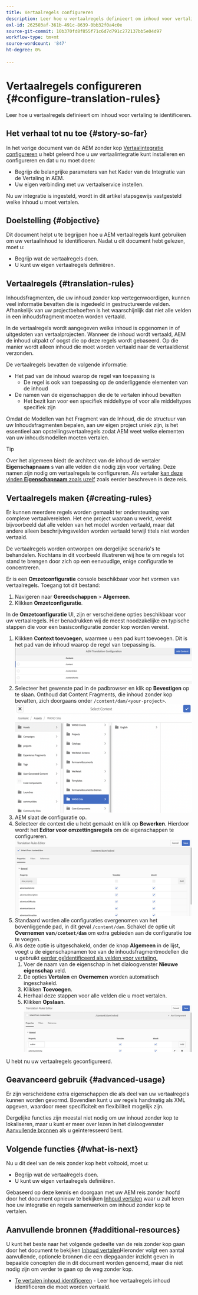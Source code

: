 ```yaml
---
title: Vertaalregels configureren
description: Leer hoe u vertaalregels definieert om inhoud voor vertaling te identificeren.
exl-id: 262503af-361b-491c-8639-0bb32f0a4c0e
source-git-commit: 10b370fd8f855f71c6d7d791c272137bb5e04d97
workflow-type: tm+mt
source-wordcount: '847'
ht-degree: 0%

---
```


# Vertaalregels configureren {#configure-translation-rules}

Leer hoe u vertaalregels definieert om inhoud voor vertaling te identificeren.

## Het verhaal tot nu toe {#story-so-far}

In het vorige document van de AEM zonder kop [Vertaalintegratie configureren](configure-connector.md) u hebt geleerd hoe u uw vertaalintegratie kunt installeren en configureren en dat u nu moet doen:

* Begrijp de belangrijke parameters van het Kader van de Integratie van de Vertaling in AEM.
* Uw eigen verbinding met uw vertaalservice instellen.

Nu uw integratie is ingesteld, wordt in dit artikel stapsgewijs vastgesteld welke inhoud u moet vertalen.

## Doelstelling {#objective}

Dit document helpt u te begrijpen hoe u AEM vertaalregels kunt gebruiken om uw vertaalinhoud te identificeren. Nadat u dit document hebt gelezen, moet u:

* Begrijp wat de vertaalregels doen.
* U kunt uw eigen vertaalregels definiëren.

## Vertaalregels {#translation-rules}

Inhoudsfragmenten, die uw inhoud zonder kop vertegenwoordigen, kunnen veel informatie bevatten die is ingedeeld in gestructureerde velden. Afhankelijk van uw projectbehoeften is het waarschijnlijk dat niet alle velden in een inhoudsfragment moeten worden vertaald.

In de vertaalregels wordt aangegeven welke inhoud is opgenomen in of uitgesloten van vertaalprojecten. Wanneer de inhoud wordt vertaald, AEM de inhoud uitpakt of oogst die op deze regels wordt gebaseerd. Op die manier wordt alleen inhoud die moet worden vertaald naar de vertaaldienst verzonden.

De vertaalregels bevatten de volgende informatie:

* Het pad van de inhoud waarop de regel van toepassing is
   * De regel is ook van toepassing op de onderliggende elementen van de inhoud
* De namen van de eigenschappen die de te vertalen inhoud bevatten
   * Het bezit kan voor een specifiek middeltype of voor alle middeltypes specifiek zijn

Omdat de Modellen van het Fragment van de Inhoud, die de structuur van uw Inhoudsfragmenten bepalen, aan uw eigen project uniek zijn, is het essentieel aan opstellingsvertaalregels zodat AEM weet welke elementen van uw inhoudsmodellen moeten vertalen.

>[!TIP]
>
>Over het algemeen biedt de architect van de inhoud de vertaler **Eigenschapnaam** s van alle velden die nodig zijn voor vertaling. Deze namen zijn nodig om vertaalregels te configureren. Als vertaler [kan deze vinden **Eigenschapnaam** zoals uzelf](getting-started.md#content-models) zoals eerder beschreven in deze reis.

## Vertaalregels maken {#creating-rules}

Er kunnen meerdere regels worden gemaakt ter ondersteuning van complexe vertaalvereisten. Het ene project waaraan u werkt, vereist bijvoorbeeld dat alle velden van het model worden vertaald, maar dat andere alleen beschrijvingsvelden worden vertaald terwijl titels niet worden vertaald.

De vertaalregels worden ontworpen om dergelijke scenario&#39;s te behandelen. Nochtans in dit voorbeeld illustreren wij hoe te om regels tot stand te brengen door zich op een eenvoudige, enige configuratie te concentreren.

Er is een **Omzetconfiguratie** console beschikbaar voor het vormen van vertaalregels. Toegang tot dit bestand:

1. Navigeren naar **Gereedschappen** > **Algemeen**.
1. Klikken **Omzetconfiguratie**.

In de **Omzetconfiguratie** UI, zijn er verscheidene opties beschikbaar voor uw vertaalregels. Hier benadrukken wij de meest noodzakelijke en typische stappen die voor een basisconfiguratie zonder kop worden vereist.

1. Klikken **Context toevoegen**, waarmee u een pad kunt toevoegen. Dit is het pad van de inhoud waarop de regel van toepassing is.
   ![Context toevoegen](assets/add-translation-context.png)
1. Selecteer het gewenste pad in de padbrowser en klik op **Bevestigen** op te slaan. Onthoud dat Content Fragments, die inhoud zonder kop bevatten, zich doorgaans onder `/content/dam/<your-project>`.
   ![Het pad selecteren](assets/select-context.png)
1. AEM slaat de configuratie op.
1. Selecteer de context die u hebt gemaakt en klik op **Bewerken**. Hierdoor wordt het **Editor voor omzettingsregels** om de eigenschappen te configureren.
   ![Editor voor vertaalregels](assets/translation-rules-editor.png)
1. Standaard worden alle configuraties overgenomen van het bovenliggende pad, in dit geval `/content/dam`. Schakel de optie uit **Overnemen van`/content/dam`** om extra gebieden aan de configuratie toe te voegen.
1. Als deze optie is uitgeschakeld, onder de knop **Algemeen** in de lijst, voegt u de eigenschapnamen toe van de inhoudsfragmentmodellen die u gebruikt [eerder geïdentificeerd als velden voor vertaling.](getting-started.md#content-models)
   1. Voer de naam van de eigenschap in het dialoogvenster **Nieuwe eigenschap** veld.
   1. De opties **Vertalen** en **Overnemen** worden automatisch ingeschakeld.
   1. Klikken **Toevoegen**.
   1. Herhaal deze stappen voor alle velden die u moet vertalen.
   1. Klikken **Opslaan**.
      ![Eigenschap toevoegen](assets/add-property.png)

U hebt nu uw vertaalregels geconfigureerd.

## Geavanceerd gebruik {#advanced-usage}

Er zijn verscheidene extra eigenschappen die als deel van uw vertaalregels kunnen worden gevormd. Bovendien kunt u uw regels handmatig als XML opgeven, waardoor meer specificiteit en flexibiliteit mogelijk zijn.

Dergelijke functies zijn meestal niet nodig om uw inhoud zonder kop te lokaliseren, maar u kunt er meer over lezen in het dialoogvenster [Aanvullende bronnen](#additional-resources) als u geïnteresseerd bent.

## Volgende functies {#what-is-next}

Nu u dit deel van de reis zonder kop hebt voltooid, moet u:

* Begrijp wat de vertaalregels doen.
* U kunt uw eigen vertaalregels definiëren.

Gebaseerd op deze kennis en doorgaan met uw AEM reis zonder hoofd door het document opnieuw te bekijken [Inhoud vertalen](translate-content.md) waar u zult leren hoe uw integratie en regels samenwerken om inhoud zonder kop te vertalen.

## Aanvullende bronnen {#additional-resources}

U kunt het beste naar het volgende gedeelte van de reis zonder kop gaan door het document te bekijken [Inhoud vertalen](translate-content.md)Hieronder volgt een aantal aanvullende, optionele bronnen die een diepgaander inzicht geven in bepaalde concepten die in dit document worden genoemd, maar die niet nodig zijn om verder te gaan op de weg zonder kop.

* [Te vertalen inhoud identificeren](/help/sites-administering/tc-rules.md) - Leer hoe vertaalregels inhoud identificeren die moet worden vertaald.
